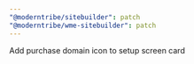 ```yaml
---
"@moderntribe/sitebuilder": patch
"@moderntribe/wme-sitebuilder": patch
---
```


Add purchase domain icon to setup screen card
